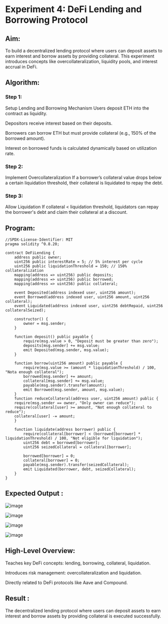 # Experiment 4: DeFi Lending and Borrowing Protocol

## Aim:

To build a decentralized lending protocol where users can deposit assets to earn interest and borrow assets by providing collateral. This experiment introduces concepts like overcollateralization, liquidity pools, and interest accrual in DeFi.

## Algorithm:

### Step 1: 

Setup Lending and Borrowing Mechanism Users deposit ETH into the contract as liquidity.

Depositors receive interest based on their deposits.

Borrowers can borrow ETH but must provide collateral (e.g., 150% of the borrowed amount).

Interest on borrowed funds is calculated dynamically based on utilization rate.

### Step 2: 

Implement Overcollateralization If a borrower’s collateral value drops below a certain liquidation threshold, their collateral is liquidated to repay the debt.

### Step 3: 

Allow Liquidation If collateral < liquidation threshold, liquidators can repay the borrower's debt and claim their collateral at a discount.

## Program:
```
//SPDX-License-Identifier: MIT
pragma solidity ^0.8.20;

contract DeFiLending {
    address public owner;
    uint256 public interestRate = 5; // 5% interest per cycle
    uint256 public liquidationThreshold = 150; // 150% collateralization
    mapping(address => uint256) public deposits;
    mapping(address => uint256) public borrowed;
    mapping(address => uint256) public collateral;

    event Deposited(address indexed user, uint256 amount);
    event Borrowed(address indexed user, uint256 amount, uint256 collateral);
    event Liquidated(address indexed user, uint256 debtRepaid, uint256 collateralSeized);

    constructor() {
        owner = msg.sender;
    }

    function deposit() public payable {
        require(msg.value > 0, "Deposit must be greater than zero");
        deposits[msg.sender] += msg.value;
        emit Deposited(msg.sender, msg.value);
    }

    function borrow(uint256 amount) public payable {
        require(msg.value >= (amount * liquidationThreshold) / 100, "Nota enough collateral");
        borrowed[msg.sender] += amount;
        collateral[msg.sender] += msg.value;
        payable(msg.sender).transfer(amount);
        emit Borrowed(msg.sender, amount, msg.value);
    }
    function reduceCollateral(address user, uint256 amount) public {
    require(msg.sender == owner, "Only owner can reduce");
    require(collateral[user] >= amount, "Not enough collateral to reduce");
    collateral[user] -= amount;
    }

    function liquidate(address borrower) public {
        require(collateral[borrower] < (borrowed[borrower] * liquidationThreshold) / 100, "Not eligible for liquidation");
        uint256 debt = borrowed[borrower];
        uint256 seizedCollateral = collateral[borrower];

        borrowed[borrower] = 0;
        collateral[borrower] = 0;
        payable(msg.sender).transfer(seizedCollateral);
        emit Liquidated(borrower, debt, seizedCollateral);
    }
}
```
## Expected Output : 

![image](https://github.com/user-attachments/assets/ddeecbe3-297b-41d7-ac92-8780a57ee6a8)

![image](https://github.com/user-attachments/assets/cf733516-c2a9-4ad8-bb30-3469277c6acb)

![image](https://github.com/user-attachments/assets/aa683492-46c0-4345-81cb-ecff8897e32d)

![image](https://github.com/user-attachments/assets/0fc57da2-8503-4f8a-a52d-cb5dcc81760e)

## High-Level Overview:

Teaches key DeFi concepts: lending, borrowing, collateral, liquidation.

Introduces risk management: overcollateralization and liquidation.

Directly related to DeFi protocols like Aave and Compound.

## Result :

The decentralized lending protocol where users can deposit assets to earn interest and borrow assets by providing collateral is executed successfully.

